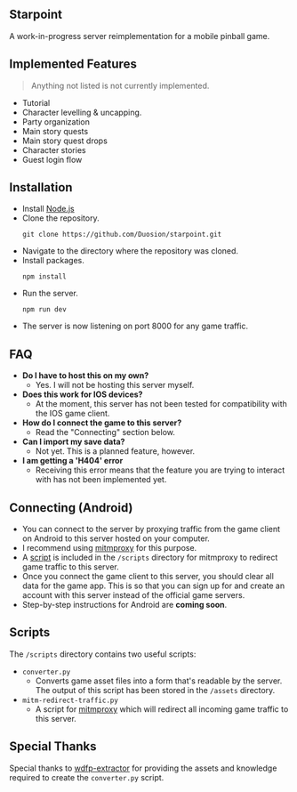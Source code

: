 ## Starpoint
A work-in-progress server reimplementation for a mobile pinball game.

## Implemented Features
> Anything not listed is not currently implemented.
* Tutorial
* Character levelling & uncapping.
* Party organization
* Main story quests
* Main story quest drops
* Character stories
* Guest login flow

## Installation
- Install [Node.js](https://nodejs.org/en/download/package-manager)
- Clone the repository.
  ```
  git clone https://github.com/Duosion/starpoint.git
  ```
- Navigate to the directory where the repository was cloned.
- Install packages.
  ```
  npm install
  ```
- Run the server.
  ```
  npm run dev
  ```
- The server is now listening on port 8000 for any game traffic.

## FAQ
- **Do I have to host this on my own?**
  - Yes. I will not be hosting this server myself.
- **Does this work for IOS devices?**
  - At the moment, this server has not been tested for compatibility with the IOS game client.
- **How do I connect the game to this server?**
  - Read the "Connecting" section below.
- **Can I import my save data?**
  - Not yet. This is a planned feature, however.
- **I am getting a 'H404' error**
  - Receiving this error means that the feature you are trying to interact with has not been implemented yet.

## Connecting (Android)
- You can connect to the server by proxying traffic from the game client on Android to this server hosted on your computer.
- I recommend using [mitmproxy](https://mitmproxy.org/) for this purpose.
- A [script](scripts/mitm-redirect-traffic.py) is included in the ``/scripts`` directory for mitmproxy to redirect game traffic to this server.
- Once you connect the game client to this server, you should clear all data for the game app. This is so that you can sign up for and create an   account with this server instead of the official game servers.
- Step-by-step instructions for Android are **coming soon**.

## Scripts
The ``/scripts`` directory contains two useful scripts:
- ``converter.py``
  - Converts game asset files into a form that's readable by the server. The output of this script has been stored in the ``/assets`` directory.
- ``mitm-redirect-traffic.py``
  - A script for [mitmproxy](https://mitmproxy.org/) which will redirect all incoming game traffic to this server.

## Special Thanks
Special thanks to [wdfp-extractor](https://github.com/ScripterSugar/wdfp-extractor) for providing the assets and knowledge required to create the ``converter.py`` script.
